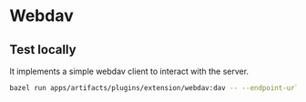 # Webdav

## Test locally

It implements a simple webdav client to interact with the server.

```bash
bazel run apps/artifacts/plugins/extension/webdav:dav -- --endpoint-url "http://localhost:8081/x/test/webdav" -v cat dav://api.json
```
